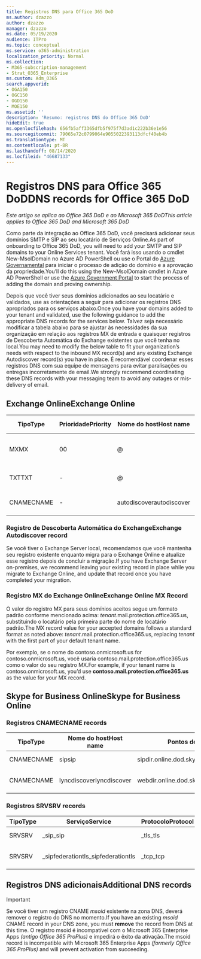 ```yaml
---
title: Registros DNS para Office 365 DoD
ms.author: dzazzo
author: dzazzo
manager: dzazzo
ms.date: 05/19/2020
audience: ITPro
ms.topic: conceptual
ms.service: o365-administration
localization_priority: Normal
ms.collection:
- M365-subscription-management
- Strat_O365_Enterprise
ms.custom: Adm_O365
search.appverid:
- OGA150
- OGC150
- OGD150
- MOE150
ms.assetid: ''
description: 'Resumo: registros DNS do Office 365 DoD'
hideEdit: true
ms.openlocfilehash: 656fb5aff3365dfb5f975f7d3ad1c222b36e1e56
ms.sourcegitcommit: 79065e72c0799064e9055022393113dfcf40eb4b
ms.translationtype: MT
ms.contentlocale: pt-BR
ms.lasthandoff: 08/14/2020
ms.locfileid: "46687133"
---
```

# <a name="dns-records-for-office-365-dod"></a><span data-ttu-id="cafd6-103">Registros DNS para Office 365 DoD</span><span class="sxs-lookup"><span data-stu-id="cafd6-103">DNS records for Office 365 DoD</span></span>

<span data-ttu-id="cafd6-104">*Este artigo se aplica ao Office 365 DoD e ao Microsoft 365 DoD*</span><span class="sxs-lookup"><span data-stu-id="cafd6-104">*This article applies to Office 365 DoD and Microsoft 365 DoD*</span></span>

<span data-ttu-id="cafd6-105">Como parte da integração ao Office 365 DoD, você precisará adicionar seus domínios SMTP e SIP ao seu locatário de Serviços Online.</span><span class="sxs-lookup"><span data-stu-id="cafd6-105">As part of onboarding to Office 365 DoD, you will need to add your SMTP and SIP domains to your Online Services tenant.</span></span>  <span data-ttu-id="cafd6-106">Você fará isso usando o cmdlet New-MsolDomain no Azure AD PowerShell ou use o Portal do [Azure Governamental](https://portal.azure.us) para iniciar o processo de adição do domínio e a aprovação da propriedade.</span><span class="sxs-lookup"><span data-stu-id="cafd6-106">You’ll do this using the New-MsolDomain cmdlet in Azure AD PowerShell or use the [Azure Government Portal](https://portal.azure.us) to start the process of adding the domain and proving ownership.</span></span>

<span data-ttu-id="cafd6-107">Depois que você tiver seus domínios adicionados ao seu locatário e validados, use as orientações a seguir para adicionar os registros DNS apropriados para os serviços abaixo.</span><span class="sxs-lookup"><span data-stu-id="cafd6-107">Once you have your domains added to your tenant and validated, use the following guidance to add the appropriate DNS records for the services below.</span></span>  <span data-ttu-id="cafd6-108">Talvez seja necessário modificar a tabela abaixo para se ajustar às necessidades da sua organização em relação aos registros MX de entrada e quaisquer registros de Descoberta Automática do Exchange existentes que você tenha no local.</span><span class="sxs-lookup"><span data-stu-id="cafd6-108">You may need to modify the below table to fit your organization’s needs with respect to the inbound MX record(s) and any existing Exchange Autodiscover record(s) you have in place.</span></span>  <span data-ttu-id="cafd6-109">É recomendável coordenar esses registros DNS com sua equipe de mensagens para evitar paralisações ou entregas incorretamente de email.</span><span class="sxs-lookup"><span data-stu-id="cafd6-109">We strongly recommend coordinating these DNS records with your messaging team to avoid any outages or mis-delivery of email.</span></span>

## <a name="exchange-online"></a><span data-ttu-id="cafd6-110">Exchange Online</span><span class="sxs-lookup"><span data-stu-id="cafd6-110">Exchange Online</span></span>

| <span data-ttu-id="cafd6-111">Tipo</span><span class="sxs-lookup"><span data-stu-id="cafd6-111">Type</span></span> | <span data-ttu-id="cafd6-112">Prioridade</span><span class="sxs-lookup"><span data-stu-id="cafd6-112">Priority</span></span> | <span data-ttu-id="cafd6-113">Nome do host</span><span class="sxs-lookup"><span data-stu-id="cafd6-113">Host name</span></span> | <span data-ttu-id="cafd6-114">Pontos de endereço ou valor</span><span class="sxs-lookup"><span data-stu-id="cafd6-114">Points to address or value</span></span> | <span data-ttu-id="cafd6-115">TTL</span><span class="sxs-lookup"><span data-stu-id="cafd6-115">TTL</span></span> |
| --- | --- | --- | --- | --- |
| <span data-ttu-id="cafd6-116">MX</span><span class="sxs-lookup"><span data-stu-id="cafd6-116">MX</span></span> | <span data-ttu-id="cafd6-117">0</span><span class="sxs-lookup"><span data-stu-id="cafd6-117">0</span></span> | @ | <span data-ttu-id="cafd6-118">*tenant*.mail.protection.office365.us (veja abaixo para obter detalhes adicionais)</span><span class="sxs-lookup"><span data-stu-id="cafd6-118">*tenant*.mail.protection.office365.us (see below for additional details)</span></span> | <span data-ttu-id="cafd6-119">1 Hour</span><span class="sxs-lookup"><span data-stu-id="cafd6-119">1 Hour</span></span> |
| <span data-ttu-id="cafd6-120">TXT</span><span class="sxs-lookup"><span data-stu-id="cafd6-120">TXT</span></span> | - | @ | <span data-ttu-id="cafd6-121">v=spf1 include:spf.protection.office365.us -all</span><span class="sxs-lookup"><span data-stu-id="cafd6-121">v=spf1 include:spf.protection.office365.us -all</span></span> | <span data-ttu-id="cafd6-122">1 hora</span><span class="sxs-lookup"><span data-stu-id="cafd6-122">1 Hour</span></span> |
| <span data-ttu-id="cafd6-123">CNAME</span><span class="sxs-lookup"><span data-stu-id="cafd6-123">CNAME</span></span> | - | <span data-ttu-id="cafd6-124">autodiscover</span><span class="sxs-lookup"><span data-stu-id="cafd6-124">autodiscover</span></span> | <span data-ttu-id="cafd6-125">autodiscover-dod.office365.us</span><span class="sxs-lookup"><span data-stu-id="cafd6-125">autodiscover-dod.office365.us</span></span> | <span data-ttu-id="cafd6-126">1 Hour</span><span class="sxs-lookup"><span data-stu-id="cafd6-126">1 Hour</span></span> |

### <a name="exchange-autodiscover-record"></a><span data-ttu-id="cafd6-127">Registro de Descoberta Automática do Exchange</span><span class="sxs-lookup"><span data-stu-id="cafd6-127">Exchange Autodiscover record</span></span>

<span data-ttu-id="cafd6-128">Se você tiver o Exchange Server local, recomendamos que você mantenha seu registro existente enquanto migra para o Exchange Online e atualize esse registro depois de concluir a migração.</span><span class="sxs-lookup"><span data-stu-id="cafd6-128">If you have Exchange Server on-premises, we recommend leaving your existing record in place while you migrate to Exchange Online, and update that record once you have completed your migration.</span></span>

### <a name="exchange-online-mx-record"></a><span data-ttu-id="cafd6-129">Registro MX do Exchange Online</span><span class="sxs-lookup"><span data-stu-id="cafd6-129">Exchange Online MX Record</span></span>

<span data-ttu-id="cafd6-130">O valor do registro MX para seus domínios aceitos segue um formato padrão  conforme mencionado acima: *tenant*.mail.protection.office365.us, substituindo o locatário pela primeira parte do nome de locatário padrão.</span><span class="sxs-lookup"><span data-stu-id="cafd6-130">The MX record value for your accepted domains follows a standard format as noted above: *tenant*.mail.protection.office365.us, replacing *tenant* with the first part of your default tenant name.</span></span>

<span data-ttu-id="cafd6-131">Por exemplo, se o nome do contoso.onmicrosoft.us for  contoso.onmicrosoft.us, você usaria contoso.mail.protection.office365.us como o valor do seu registro MX.</span><span class="sxs-lookup"><span data-stu-id="cafd6-131">For example, if your tenant name is contoso.onmicrosoft.us, you’d use **contoso.mail.protection.office365.us** as the value for your MX record.</span></span>

## <a name="skype-for-business-online"></a><span data-ttu-id="cafd6-132">Skype for Business Online</span><span class="sxs-lookup"><span data-stu-id="cafd6-132">Skype for Business Online</span></span>

### <a name="cname-records"></a><span data-ttu-id="cafd6-133">Registros CNAME</span><span class="sxs-lookup"><span data-stu-id="cafd6-133">CNAME records</span></span>

| <span data-ttu-id="cafd6-134">Tipo</span><span class="sxs-lookup"><span data-stu-id="cafd6-134">Type</span></span> | <span data-ttu-id="cafd6-135">Nome do host</span><span class="sxs-lookup"><span data-stu-id="cafd6-135">Host name</span></span> | <span data-ttu-id="cafd6-136">Pontos de endereço ou valor</span><span class="sxs-lookup"><span data-stu-id="cafd6-136">Points to address or value</span></span> | <span data-ttu-id="cafd6-137">TTL</span><span class="sxs-lookup"><span data-stu-id="cafd6-137">TTL</span></span> |
| --- | --- | --- | --- |
| <span data-ttu-id="cafd6-138">CNAME</span><span class="sxs-lookup"><span data-stu-id="cafd6-138">CNAME</span></span> | <span data-ttu-id="cafd6-139">sip</span><span class="sxs-lookup"><span data-stu-id="cafd6-139">sip</span></span> | <span data-ttu-id="cafd6-140">sipdir.online.dod.skypeforbusiness.us</span><span class="sxs-lookup"><span data-stu-id="cafd6-140">sipdir.online.dod.skypeforbusiness.us</span></span> | <span data-ttu-id="cafd6-141">1 hora</span><span class="sxs-lookup"><span data-stu-id="cafd6-141">1 Hour</span></span> |
| <span data-ttu-id="cafd6-142">CNAME</span><span class="sxs-lookup"><span data-stu-id="cafd6-142">CNAME</span></span> | <span data-ttu-id="cafd6-143">lyncdiscover</span><span class="sxs-lookup"><span data-stu-id="cafd6-143">lyncdiscover</span></span> | <span data-ttu-id="cafd6-144">webdir.online.dod.skypeforbusiness.us</span><span class="sxs-lookup"><span data-stu-id="cafd6-144">webdir.online.dod.skypeforbusiness.us</span></span> | <span data-ttu-id="cafd6-145">1 Hour</span><span class="sxs-lookup"><span data-stu-id="cafd6-145">1 Hour</span></span> | 

### <a name="srv-records"></a><span data-ttu-id="cafd6-146">Registros SRV</span><span class="sxs-lookup"><span data-stu-id="cafd6-146">SRV records</span></span>

| <span data-ttu-id="cafd6-147">Tipo</span><span class="sxs-lookup"><span data-stu-id="cafd6-147">Type</span></span> | <span data-ttu-id="cafd6-148">Serviço</span><span class="sxs-lookup"><span data-stu-id="cafd6-148">Service</span></span> | <span data-ttu-id="cafd6-149">Protocolo</span><span class="sxs-lookup"><span data-stu-id="cafd6-149">Protocol</span></span> | <span data-ttu-id="cafd6-150">Porta</span><span class="sxs-lookup"><span data-stu-id="cafd6-150">Port</span></span> | <span data-ttu-id="cafd6-151">Peso</span><span class="sxs-lookup"><span data-stu-id="cafd6-151">Weight</span></span> | <span data-ttu-id="cafd6-152">Priority</span><span class="sxs-lookup"><span data-stu-id="cafd6-152">Priority</span></span> | <span data-ttu-id="cafd6-153">Nome</span><span class="sxs-lookup"><span data-stu-id="cafd6-153">Name</span></span> | <span data-ttu-id="cafd6-154">Target</span><span class="sxs-lookup"><span data-stu-id="cafd6-154">Target</span></span> | <span data-ttu-id="cafd6-155">TTL</span><span class="sxs-lookup"><span data-stu-id="cafd6-155">TTL</span></span> |
| --- | --- | --- | --- | --- | --- | --- | --- | --- |
| <span data-ttu-id="cafd6-156">SRV</span><span class="sxs-lookup"><span data-stu-id="cafd6-156">SRV</span></span> | <span data-ttu-id="cafd6-157">\_sip</span><span class="sxs-lookup"><span data-stu-id="cafd6-157">\_sip</span></span> | <span data-ttu-id="cafd6-158">\_tls</span><span class="sxs-lookup"><span data-stu-id="cafd6-158">\_tls</span></span> | <span data-ttu-id="cafd6-159">443</span><span class="sxs-lookup"><span data-stu-id="cafd6-159">443</span></span> | <span data-ttu-id="cafd6-160">1 </span><span class="sxs-lookup"><span data-stu-id="cafd6-160">1</span></span> | <span data-ttu-id="cafd6-161">100</span><span class="sxs-lookup"><span data-stu-id="cafd6-161">100</span></span> | @ | <span data-ttu-id="cafd6-162">sipdir.online.dod.skypeforbusiness.us</span><span class="sxs-lookup"><span data-stu-id="cafd6-162">sipdir.online.dod.skypeforbusiness.us</span></span> | <span data-ttu-id="cafd6-163">1 hora</span><span class="sxs-lookup"><span data-stu-id="cafd6-163">1 Hour</span></span> |
| <span data-ttu-id="cafd6-164">SRV</span><span class="sxs-lookup"><span data-stu-id="cafd6-164">SRV</span></span> | <span data-ttu-id="cafd6-165">\_sipfederationtls</span><span class="sxs-lookup"><span data-stu-id="cafd6-165">\_sipfederationtls</span></span> | <span data-ttu-id="cafd6-166">\_tcp</span><span class="sxs-lookup"><span data-stu-id="cafd6-166">\_tcp</span></span> | <span data-ttu-id="cafd6-167">5061</span><span class="sxs-lookup"><span data-stu-id="cafd6-167">5061</span></span> | <span data-ttu-id="cafd6-168">1 </span><span class="sxs-lookup"><span data-stu-id="cafd6-168">1</span></span> | <span data-ttu-id="cafd6-169">100</span><span class="sxs-lookup"><span data-stu-id="cafd6-169">100</span></span> | @ | <span data-ttu-id="cafd6-170">sipfed.online.dod.skypeforbusiness.us</span><span class="sxs-lookup"><span data-stu-id="cafd6-170">sipfed.online.dod.skypeforbusiness.us</span></span> | <span data-ttu-id="cafd6-171">1 Hour</span><span class="sxs-lookup"><span data-stu-id="cafd6-171">1 Hour</span></span> |

## <a name="additional-dns-records"></a><span data-ttu-id="cafd6-172">Registros DNS adicionais</span><span class="sxs-lookup"><span data-stu-id="cafd6-172">Additional DNS records</span></span>

> [!IMPORTANT]
> <span data-ttu-id="cafd6-173">Se você tiver um registro CNAME *msoid* existente  na zona DNS, deverá remover o registro do DNS no momento.</span><span class="sxs-lookup"><span data-stu-id="cafd6-173">If you have an existing *msoid* CNAME record in your DNS zone, you must **remove** the record from DNS at this time.</span></span>  <span data-ttu-id="cafd6-174">O registro msoid é incompatível com o Microsoft 365 Enterprise Apps *(antigo Office 365 ProPlus)* e impedirá o êxito da ativação.</span><span class="sxs-lookup"><span data-stu-id="cafd6-174">The msoid record is incompatible with Microsoft 365 Enterprise Apps *(formerly Office 365 ProPlus)* and will prevent activation from succeeding.</span></span>
